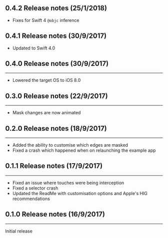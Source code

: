 ## 0.4.2 Release notes (25/1/2018)

- Fixes for Swift 4 `@objc` inference

## 0.4.1 Release notes (30/9/2017)

- Updated to Swift 4.0

## 0.4.0 Release notes (30/9/2017)
----

- Lowered the target OS to iOS 8.0

## 0.3.0 Release notes (22/9/2017)
----

- Mask changes are now animated

## 0.2.0 Release notes (18/9/2017)
----

- Added the ability to customise which edges are masked
- Fixed a crash which happened when on relaunching the example app

## 0.1.1 Release notes (17/9/2017)
----

- Fixed an issue where touches were being interception
- Fixed a selector crash
- Updated the ReadMe with customisation options and Apple's HIG recommendations

## 0.1.0 Release notes (16/9/2017)
----

Initial release

